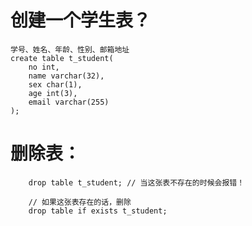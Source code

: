 # 创建一个学生表？
	学号、姓名、年龄、性别、邮箱地址
	create table t_student(
		no int,
		name varchar(32),
		sex char(1),
		age int(3),
		email varchar(255)
	);

# 删除表：
		drop table t_student; // 当这张表不存在的时候会报错！

		// 如果这张表存在的话，删除
		drop table if exists t_student;
